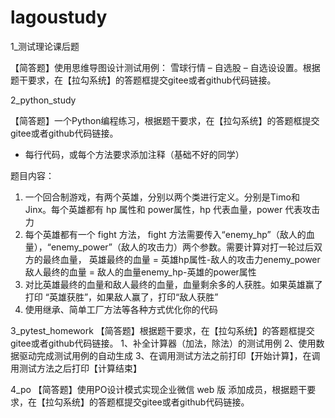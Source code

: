 # lagoustudy

1_测试理论课后题 

【简答题】使用思维导图设计测试用例：  雪球行情 – 自选股 – 自选设设置。根据题干要求，在【拉勾系统】的答题框提交gitee或者github代码链接。
 
 

2_python_study

【简答题】一个Python编程练习，根据题干要求，在【拉勾系统】的答题框提交gitee或者github代码链接。
- 每行代码，或每个方法要求添加注释（基础不好的同学）

题目内容：
1. ⼀个回合制游戏，有两个英雄，分别以两个类进⾏定义。分别是Timo和Jinx。每个英雄都有 hp 属性和 power属性，hp 代表⾎量，power 代表攻击⼒
2. 每个英雄都有⼀个 fight ⽅法， fight ⽅法需要传⼊“enemy_hp”（敌⼈的⾎量），“enemy_power”（敌⼈的攻击⼒）两个参数。需要计算对打一轮过后双方的最终血量，
英雄最终的⾎量 = 英雄hp属性-敌⼈的攻击⼒enemy_power
敌⼈最终的⾎量 = 敌⼈的⾎量enemy_hp-英雄的power属性
3. 对⽐英雄最终的⾎量和敌⼈最终的⾎量，⾎量剩余多的⼈获胜。如果英雄赢了打印 “英雄获胜”，如果敌⼈赢了，打印“敌⼈获胜”
4. 使用继承、简单工厂方法等各种方式优化你的代码



3_pytest_homework
【简答题】根据题干要求，在【拉勾系统】的答题框提交gitee或者github代码链接。
1、补全计算器（加法，除法）的测试用例
2、使用数据驱动完成测试用例的自动生成
3、在调用测试方法之前打印【开始计算】，在调用测试方法之后打印【计算结束】



4_po
【简答题】使用PO设计模式实现企业微信 web 版  添加成员，根据题干要求，在【拉勾系统】的答题框提交gitee或者github代码链接。


